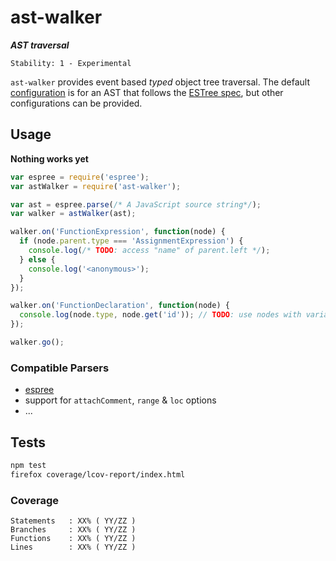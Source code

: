 # ast-walker

**_AST traversal_**

```
Stability: 1 - Experimental
```

`ast-walker` provides event based _typed_ object tree traversal.
The default [configuration](./lib/types.json) is for an AST that follows the [ESTree spec](https://github.com/estree/estree/blob/master/spec.md), but other configurations can be provided.

## Usage

**Nothing works yet**

```js
var espree = require('espree');
var astWalker = require('ast-walker');

var ast = espree.parse(/* A JavaScript source string*/);
var walker = astWalker(ast);

walker.on('FunctionExpression', function(node) {
  if (node.parent.type === 'AssignmentExpression') {
    console.log(/* TODO: access "name" of parent.left */);
  } else {
    console.log('<anonymous>');
  }
});

walker.on('FunctionDeclaration', function(node) {
  console.log(node.type, node.get('id')); // TODO: use nodes with variable properties?!
});

walker.go();
```

### Compatible Parsers

 - [espree](https://github.com/eslint/espree)
  - support for `attachComment`, `range` & `loc` options
 - ...

## Tests

```bash
npm test
firefox coverage/lcov-report/index.html
```

### Coverage

```
Statements   : XX% ( YY/ZZ )
Branches     : XX% ( YY/ZZ )
Functions    : XX% ( YY/ZZ )
Lines        : XX% ( YY/ZZ )
```
